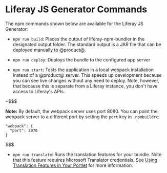 # Liferay JS Generator Commands [](id=liferay-js-generator-commands)

The npm commands shown below are available for the Liferay JS Generator:

- `npm run build`: Places the output of liferay-npm-bundler in the designated 
  output folder. The standard output is a JAR file that can be deployed manually 
  to @product@. 

- `npm run deploy`: Deploys the bundle to the configured app server

- `npm run start`: Tests the application in a local webpack installation instead 
  of a @product@ server. This speeds up development because you can see live 
  changes without any need to deploy. Note, however, that because this is 
  separate from a Liferay instance, you don't have access to Liferay's APIs. 

+$$$

**Note:** By default, the webpack server uses port 8080. You can point the 
webpack server to a different port by setting the `port` key in `.npmbuildrc`:
 
    "webpack": {
      "port": 2070
    }

$$$

- `npm run translate`: Runs the translation features for your bundle. Note that 
  this feature requires Microsoft Translator credentials. See 
  [Using Translation Features in Your Portlet](/develop/tutorials/-/knowledge_base/7-1/using-translation-features-in-your-portlet) 
  for more information.
